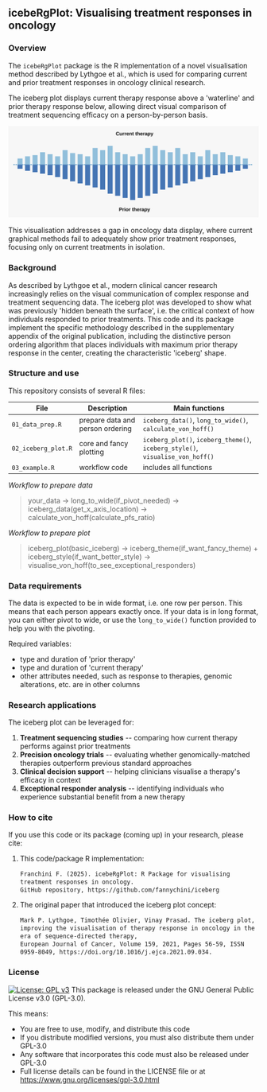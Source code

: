 ## icebeRgPlot: Visualising treatment responses in oncology

### Overview
The `icebeRgPlot` package is the R implementation of a novel visualisation method described by Lythgoe et al., which is used for comparing current and prior treatment responses in oncology clinical research. 

The iceberg plot displays current therapy response above a 'waterline' and prior therapy response below, allowing direct visual comparison of treatment sequencing efficacy on a person-by-person basis.

<p align="center"> <img src="iceberg_mod.svg" width="600" alt="iceberg plot's idea"> </p>

This visualisation addresses a gap in oncology data display, where current graphical methods fail to adequately show prior treatment responses, focusing only on current treatments in isolation.

### Background
As described by Lythgoe et al., modern clinical cancer research increasingly relies on the visual communication of complex response and treatment sequencing data. The iceberg plot was developed to show what was previously 'hidden beneath the surface', i.e. the critical context of how individuals responded to prior treatments.
This code and its package implement the specific methodology described in the supplementary appendix of the original publication, including the distinctive person ordering algorithm that places individuals with maximum prior therapy response in the center, creating the characteristic 'iceberg' shape.

### Structure and use
This repository consists of several R files:

| File | Description | Main functions |
|------|-------------|---------------|
| `01_data_prep.R` | prepare data and person ordering | `iceberg_data()`, `long_to_wide()`, `calculate_von_hoff()` |
| `02_iceberg_plot.R` | core and fancy plotting | `iceberg_plot()`, `iceberg_theme()`, `iceberg_style()`, `visualise_von_hoff()` |
| `03_example.R` | workflow code | includes all functions |

*Workflow to prepare data*

> your_data -> long_to_wide(if_pivot_needed) -> iceberg_data(get_x_axis_location) -> calculate_von_hoff(calculate_pfs_ratio)

*Workflow to prepare plot*

> iceberg_plot(basic_iceberg) -> iceberg_theme(if_want_fancy_theme) + iceberg_style(if_want_better_style) -> visualise_von_hoff(to_see_exceptional_responders)


### Data requirements
The data is expected to be in wide format, i.e. one row per person. This means that each person appears exactly once.
If your data is in long format, you can either pivot to wide, or use the `long_to_wide()` function provided to help you with the pivoting.

Required variables:

- type and duration of 'prior therapy' 
- type and duration of 'current therapy' 
- other attributes needed, such as response to therapies, genomic alterations, etc. are in other columns


### Research applications
The iceberg plot can be leveraged for:

1. **Treatment sequencing studies** -- comparing how current therapy performs against prior treatments
2. **Precision oncology trials** -- evaluating whether genomically-matched therapies outperform previous standard approaches
3. **Clinical decision support** -- helping clinicians visualise a therapy's efficacy in context
4. **Exceptional responder analysis** -- identifying individuals who experience substantial benefit from a new therapy


### How to cite
If you use this code or its package (coming up) in your research, please cite:

1. This code/package R implementation:
   ```
   Franchini F. (2025). icebeRgPlot: R Package for visualising treatment responses in oncology. 
   GitHub repository, https://github.com/fannychini/iceberg
   ```
   
2. The original paper that introduced the iceberg plot concept:
   ```
   Mark P. Lythgoe, Timothée Olivier, Vinay Prasad. The iceberg plot, improving the visualisation of therapy response in oncology in the era of sequence-directed therapy,
   European Journal of Cancer, Volume 159, 2021, Pages 56-59, ISSN 0959-8049, https://doi.org/10.1016/j.ejca.2021.09.034.
   ```

### License

[![License: GPL v3](https://img.shields.io/badge/License-GPLv3-blue.svg)](https://www.gnu.org/licenses/gpl-3.0)
This package is released under the GNU General Public License v3.0 (GPL-3.0).

This means:
- You are free to use, modify, and distribute this code
- If you distribute modified versions, you must also distribute them under GPL-3.0
- Any software that incorporates this code must also be released under GPL-3.0
- Full license details can be found in the LICENSE file or at https://www.gnu.org/licenses/gpl-3.0.html

